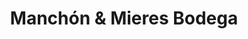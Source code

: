---
title: "Manchón & Mieres Bodega"
url: /pesquera-de-duero/manchon-und-mieres-bodega/
shop: Wein
---